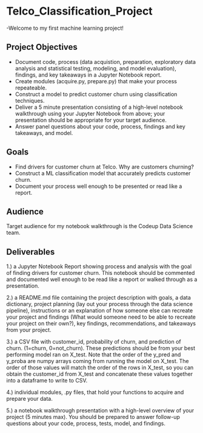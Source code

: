# Telco_Classification_Project
-Welcome to my first machine learning project! 

## Project Objectives
- Document code, process (data acquistion, preparation, exploratory data analysis and statistical testing, modeling, and model evaluation), findings, and key takeaways in a Jupyter Notebook report.
- Create modules (acquire.py, prepare.py) that make your process repeateable.
- Construct a model to predict customer churn using classification techniques.
- Deliver a 5 minute presentation consisting of a high-level notebook walkthrough using your Jupyter Notebook from above; your presentation should be appropriate for your target audience.
- Answer panel questions about your code, process, findings and key takeaways, and model.

## Goals
- Find drivers for customer churn at Telco. Why are customers churning?
- Construct a ML classification model that accurately predicts customer churn.
- Document your process well enough to be presented or read like a report.

## Audience

Target audience for my notebook walkthrough is the Codeup Data Science team. 



## Deliverables
1.) a Jupyter Notebook Report showing process and analysis with the goal of finding drivers for customer churn. This notebook should be commented and documented well enough to be read like a report or walked through as a presentation.

2.) a README.md file containing the project description with goals, a data dictionary, project planning (lay out your process through the data science pipeline), instructions or an explanation of how someone else can recreate your project and findings (What would someone need to be able to recreate your project on their own?), key findings, recommendations, and takeaways from your project.

3.) a CSV file with customer_id, probability of churn, and prediction of churn. (1=churn, 0=not_churn). These predictions should be from your best performing model ran on X_test. Note that the order of the y_pred and y_proba are numpy arrays coming from running the model on X_test. The order of those values will match the order of the rows in X_test, so you can obtain the customer_id from X_test and concatenate these values together into a dataframe to write to CSV.

4.) individual modules, .py files, that hold your functions to acquire and prepare your data.

5.) a notebook walkthrough presentation with a high-level overview of your project (5 minutes max). You should be prepared to answer follow-up questions about your code, process, tests, model, and findings.








